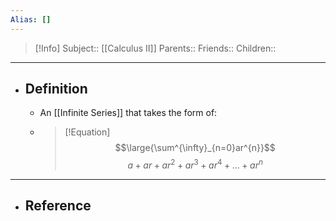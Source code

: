 ```yaml
---
Alias: []
---
```

> [!Info]
> Subject:: [[Calculus II]]
> Parents:: 
> Friends:: 
> Children:: 
---
- ## Definition
	- An [[Infinite Series]] that takes the form of:
	- > [!Equation]
	  > $$\large{\sum^{\infty}_{n=0}ar^{n}}$$
	  > $$a+ar+ar^2+ar^3+ar^4+\dots+ar^n$$
---
- ## Reference
